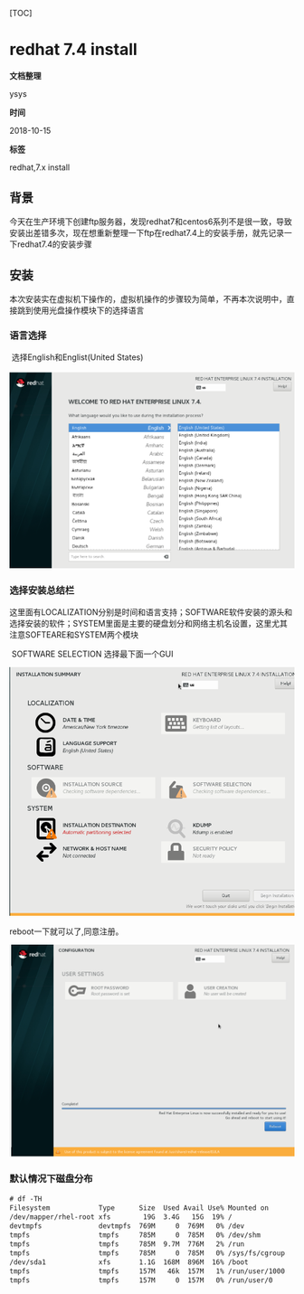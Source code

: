 [TOC]

# redhat 7.4 install

**文档整理**

ysys

**时间**

2018-10-15

**标签**

redhat,7.x install



## 背景

​	今天在生产环境下创建ftp服务器，发现redhat7和centos6系列不是很一致，导致安装出差错多次，现在想重新整理一下ftp在redhat7.4上的安装手册，就先记录一下redhat7.4的安装步骤



## 安装

​	本次安装实在虚拟机下操作的，虚拟机操作的步骤较为简单，不再本次说明中，直接跳到使用光盘操作模块下的选择语言

### 语言选择

​	选择English和Englist(United States)

![_](../img_src/000/2018-10-15_182054.png)

### 选择安装总结栏

​	这里面有LOCALIZATION分别是时间和语言支持；SOFTWARE软件安装的源头和选择安装的软件；SYSTEM里面是主要的硬盘划分和网络主机名设置，这里尤其注意SOFTEARE和SYSTEM两个模块

​	SOFTWARE SELECTION 选择最下面一个GUI

![_](../img_src/000/2018-10-15_182229.png)



reboot一下就可以了,同意注册。

![_](../img_src/000/2018-10-15_193623.png)

### 默认情况下磁盘分布

```
# df -TH
Filesystem            Type      Size  Used Avail Use% Mounted on
/dev/mapper/rhel-root xfs        19G  3.4G   15G  19% /
devtmpfs              devtmpfs  769M     0  769M   0% /dev
tmpfs                 tmpfs     785M     0  785M   0% /dev/shm
tmpfs                 tmpfs     785M  9.7M  776M   2% /run
tmpfs                 tmpfs     785M     0  785M   0% /sys/fs/cgroup
/dev/sda1             xfs       1.1G  168M  896M  16% /boot
tmpfs                 tmpfs     157M   46k  157M   1% /run/user/1000
tmpfs                 tmpfs     157M     0  157M   0% /run/user/0
```

